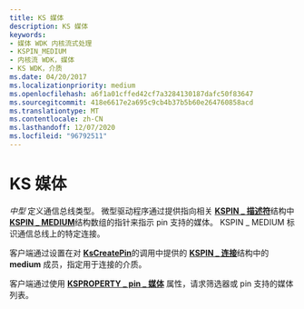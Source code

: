 ```yaml
---
title: KS 媒体
description: KS 媒体
keywords:
- 媒体 WDK 内核流式处理
- KSPIN_MEDIUM
- 内核流 WDK，媒体
- KS WDK，介质
ms.date: 04/20/2017
ms.localizationpriority: medium
ms.openlocfilehash: a6f1a01cffed42cf7a3284130187dafc50f83647
ms.sourcegitcommit: 418e6617e2a695c9cb4b37b5b60e264760858acd
ms.translationtype: MT
ms.contentlocale: zh-CN
ms.lasthandoff: 12/07/2020
ms.locfileid: "96792511"
---
```

# <a name="ks-mediums"></a>KS 媒体





*中型* 定义通信总线类型。 微型驱动程序通过提供指向相关 [**KSPIN \_ 描述符**](/windows-hardware/drivers/ddi/ks/ns-ks-kspin_descriptor)结构中 [**KSPIN \_ MEDIUM**](/previous-versions/ff563538(v=vs.85))结构数组的指针来指示 pin 支持的媒体。 KSPIN \_ MEDIUM 标识通信总线上的特定连接。

客户端通过设置在对 [**KsCreatePin**](/windows-hardware/drivers/ddi/ks/nf-ks-kscreatepin)的调用中提供的 [**KSPIN \_ 连接**](/windows-hardware/drivers/ddi/ks/ns-ks-kspin_connect)结构中的 **medium** 成员，指定用于连接的介质。

客户端通过使用 [**KSPROPERTY \_ pin \_ 媒体**](./ksproperty-pin-mediums.md) 属性，请求筛选器或 pin 支持的媒体列表。

 


